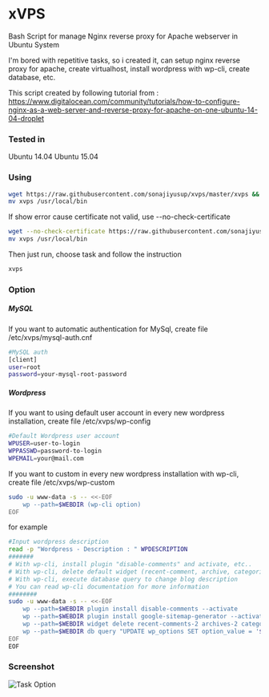 # xVPS
Bash Script for manage Nginx reverse proxy for Apache webserver in Ubuntu System

I'm bored with repetitive tasks, so i created it, can setup nginx reverse proxy for apache, create virtualhost, install wordpress with wp-cli, create database, etc.

This script created by following tutorial from : https://www.digitalocean.com/community/tutorials/how-to-configure-nginx-as-a-web-server-and-reverse-proxy-for-apache-on-one-ubuntu-14-04-droplet


### Tested in
Ubuntu 14.04
Ubuntu 15.04

### Using

```sh
wget https://raw.githubusercontent.com/sonajiyusup/xvps/master/xvps && chmod +x xvps
mv xvps /usr/local/bin
```

If show error cause certificate not valid, use --no-check-certificate

```sh
wget --no-check-certificate https://raw.githubusercontent.com/sonajiyusup/xvps/master/xvps && chmod +x xvps
mv xvps /usr/local/bin
```

Then just run, choose task and follow the instruction
```sh
xvps
```

### Option
##### MySQL
If you want to automatic authentication for MySql, create file /etc/xvps/mysql-auth.cnf
```sh
#MySQL auth
[client]
user=root
password=your-mysql-root-password
```
##### Wordpress
If you want to using default user account in every new wordpress installation, create file /etc/xvps/wp-config
```sh
#Default Wordpress user account
WPUSER=user-to-login
WPPASSWD=password-to-login
WPEMAIL=your@mail.com
```
If you want to custom in every new wordpress installation with wp-cli, create file /etc/xvps/wp-custom

```sh
sudo -u www-data -s -- <<-EOF
    wp --path=$WEBDIR (wp-cli option)
EOF
```
for example
```sh
#Input wordpress description
read -p "Wordpress - Description : " WPDESCRIPTION
#######
# With wp-cli, install plugin "disable-comments" and activate, etc..
# With wp-cli, delete default widget (recent-comment, archive, categories, meta)
# With wp-cli, execute database query to change blog description
# You can read wp-cli documentation for more information
########
sudo -u www-data -s -- <<-EOF
    wp --path=$WEBDIR plugin install disable-comments --activate
    wp --path=$WEBDIR plugin install google-sitemap-generator --activate
    wp --path=$WEBDIR widget delete recent-comments-2 archives-2 categories-2 meta-2
    wp --path=$WEBDIR db query "UPDATE wp_options SET option_value = '$WPDESCRIPTION' WHERE wp_options.option_name = 'blogdescription';"
EOF
EOF
```

### Screenshot
![Task Option](http://i.imgur.com/XriGKtb.png)